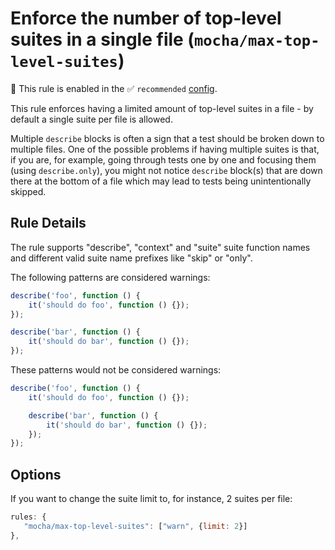 # Enforce the number of top-level suites in a single file (`mocha/max-top-level-suites`)

💼 This rule is enabled in the ✅ `recommended` [config](https://github.com/lo1tuma/eslint-plugin-mocha#configs).

<!-- end auto-generated rule header -->

This rule enforces having a limited amount of top-level suites in a file - by default a single suite per file is allowed.

Multiple `describe` blocks is often a sign that a test should be broken down to multiple files.
One of the possible problems if having multiple suites is that, if you are, for example, going through tests one by one and focusing them (using `describe.only`), you might not notice `describe` block(s) that are down there at the bottom of a file which may lead to tests being unintentionally skipped.

## Rule Details

The rule supports "describe", "context" and "suite" suite function names and different valid suite name prefixes like "skip" or "only".

The following patterns are considered warnings:

```js
describe('foo', function () {
    it('should do foo', function () {});
});

describe('bar', function () {
    it('should do bar', function () {});
});
```

These patterns would not be considered warnings:

```js
describe('foo', function () {
    it('should do foo', function () {});

    describe('bar', function () {
        it('should do bar', function () {});
    });
});
```

## Options

If you want to change the suite limit to, for instance, 2 suites per file:

```js
rules: {
   "mocha/max-top-level-suites": ["warn", {limit: 2}]
},
```
